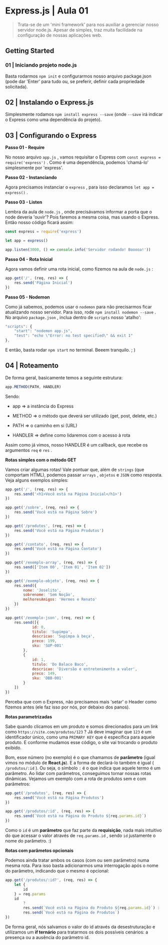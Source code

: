# Express.js | Aula 01

> Trata-se de um 'mini framework' para nos auxiliar a gerenciar nosso servidor node.js. Apesar de simples, traz muita facilidade na configuração de nossas aplicações web.

## Getting Started

### 01 | Iniciando projeto node.js

Basta rodarmos `npm init` e configurarmos nosso arquivo package.json (pode dar 'Enter' para tudo ou, se preferir, definir cada propriedade solicitada).

## 02 | Instalando o Express.js

Simplesmente rodamos `npm install express --save` (onde `--save` irá indicar o Express como uma dependência do projeto).

## 03 | Configurando o Express

**Passo 01 - Require**

No nosso arquivo `app.js` , vamos requisitar o Express com `const express = require('express')` . Como é uma dependência, podemos 'chamá-lo' simplesmente por 'express'.

**Passo 02 - Instanciando**

Agora precisamos instanciar o `express` , para isso declaramos `let app = express()` .

**Passo 03 - Listen**

Lembra da aula de `node.js` , onde precisávamos informar a porta que o node deveria 'ouvir'? Pois faremos a mesma coisa, mas usando o Express. Então nosso código ficará assim:

``` js
const express = require('express')

let app = express()

app.listen(3000, () => console.info('Servidor rodando! Booooa!'))
```

**Passo 04 - Rota Inicial**

Agora vamos definir uma rota inicial, como fizemos na aula de `node.js` :

``` js
app.get('/', (req, res) => {
    res.send('Página Inicial')
})
```

**Passo 05 - Nodemon**

Como já sabemos, podemos usar o `nodemon` para não precisarmos ficar atualizando nosso servidor. Para isso, rode `npm install nodemon --save` . No arquivo `package.json` , inclua dentro de `scripts` nosso 'atalho':

``` js
"scripts": {
    "start": "nodemon app.js",
    "test": "echo \"Error: no test specified\" && exit 1"
},
```

E então, basta rodar `npm start` no terminal. Beeem tranquilo. ; )

## 04 | Roteamento

De forma geral, basicamente temos a seguinte estrutura:

``` js
app.METHOD(PATH, HANDLER)
```

Sendo:

* app => a instância do Express

* METHOD => o método que deverá ser utilizado (get, post, delete, etc.)

* PATH => o caminho em si (URL)

* HANDLER => define como lidaremos com o acesso à rota

Assim como já vimos, nosso HANDLER é um callback, que recebe os argumentos `req` e `res` .

**Rotas simples com o método GET**

Vamos criar algumas rotas! Vale pontuar que, além de `strings` (que comportam HTML), podemos passar `arrays` , `objetos` e `JSON` como resposta. Veja alguns exemplos simples:

``` js
app.get('/', (req, res) => {
    res.send('<h1>Você está na Página Inicial</h1>')
})

app.get('/sobre', (req, res) => {
    res.send('Você está na Página Sobre')
})

app.get('/produtos', (req, res) => {
    res.send('Você está na Página Produtos')
})

app.get('/contato', (req, res) => {
    res.send('Você está na Página Contato')
})

app.get('/exemplo-array', (req, res) => {
    res.send(['Item 00', 'Item 01', 'Item 02'])
})

app.get('/exemplo-objeto', (req, res) => {
    res.send({
        nome: 'Joselito',
        sobrenome: 'Sem Noção',
        melhoresAmigos: 'Hermes e Renato'
    })
})

app.get('/exemplo-json', (req, res) => {
    res.send([{
            id: 0,
            titulo: 'Supimpa',
            descricao: 'Supimpa à beça',
            preco: 199,
            sku: 'SUP-001'
        },
        {
            id: 1,
            titulo: 'Do Balaco Baco',
            descricao: 'Diversão e entretenimento a valer',
            preco: 149,
            sku: 'DBB-001'
        }
    ])
})
```

Perceba que com o Express, não precisamos mais 'setar' o Header como fizemos antes (ele faz isso por nós, por debaixo dos panos).

**Rotas parametrizadas**

Sabe quando clicamos em um produto e somos direcionados para um link como `https://site.com/produtos/123` ? Já deve imaginar que `123` é um identificador único, como uma `PRIMARY KEY` que é específica para aquele produto. E conforme mudamos esse código, o site vai trocando o produto exibido.

Bom, esse número (no exemplo) é o que chamamos de **parâmetro** (igual vimos no módulo de **React.js**). E a forma de declará-lo também é igual ( `/produtos/:id` ). Ou seja, o símbolo `:` é o que indica que aquele termo é um parâmetro. Ao lidar com parâmetros, conseguimos tornar nossas rotas dinâmicas. Vejamos um exemplo com a rota de produtos sem e com parâmetros:

``` js
app.get('/produtos', (req, res) => {
    res.send('Você está na Página Produtos')
})

app.get('/produtos/:id', (req, res) => {
    res.send(`Você está na Página do Produto ${req.params.id}`)
})
```

Como o `id` é um **parâmetro** que faz parte da **requisição**, nada mais intuitivo do que acessar o valor através de `req.params.id` , sendo `id` justamente o nome do parâmetro. :)

**Rotas com parâmetos opcionais**

Podemos ainda tratar ambos os casos (com ou sem parâmetro) numa mesma rota. Para isso basta adicionarmos uma interrogação após o nome do parâmetro, indicando que o mesmo é opcional:

``` js
app.get('/produtos/:id?', (req, res) => {
    let {
        id
    } = req.params
    id
        ?
        res.send(`Você está na Página do Produto ${req.params.id}`) :
        res.send(`Você está na Página de Produtos`)
})
```

De forma geral, nós salvamos o valor do id através da desestruturação e utilizamos um **if ternário** para tratarmos os dois possíveis cenários: a presença ou a ausência do parâmetro id.